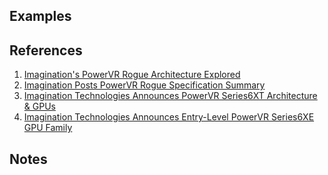 
## Examples

## References

1. [Imagination's PowerVR Rogue Architecture Explored](https://www.anandtech.com/show/7793/imaginations-powervr-rogue-architecture-exposed)
2. [Imagination Posts PowerVR Rogue Specification Summary](https://www.anandtech.com/show/8268/imagination-posts-powervr-rogue-specification-summary)
3. [Imagination Technologies Announces PowerVR Series6XT Architecture & GPUs](https://www.anandtech.com/show/7629/imagination-technologies-announces-powervr-series6xt-architecture-available-for-immediate-licensing)
4. [Imagination Technologies Announces Entry-Level PowerVR Series6XE GPU Family](https://www.anandtech.com/show/7630/imagination-technologies-announces-entrylevel-powervr-series6xe-gpu-family)

## Notes
